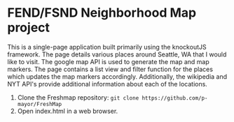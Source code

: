# FEND/FSND Neighborhood Map project

This is a single-page application built primarily using the knockoutJS framework. The page details various places around Seattle, WA that I would like to visit. The google map API is used to generate the map and map markers. The page contains a list view and filter function for the places which updates the map markers accordingly. Additionally, the wikipedia and NYT API's provide additional information about each of the locations.

1. Clone the Freshmap repository: ```git clone https://github.com/p-mayor/FreshMap```
2. Open index.html in a web browser.